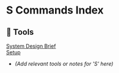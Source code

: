 # S Commands Index

## 🧰 Tools


[System Design Brief](./System-Design-Brief.md)  
[Setup](./Setup.md)

- *(Add relevant tools or notes for 'S' here)*
